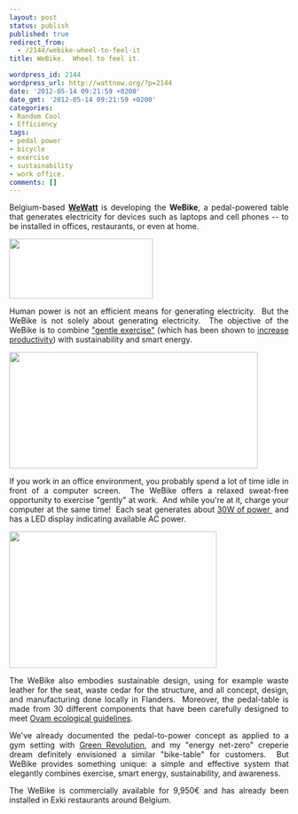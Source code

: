 ```yaml
---
layout: post
status: publish
published: true
redirect_from:
  - /2144/webike-wheel-to-feel-it
title: WeBike.  Wheel to feel it.

wordpress_id: 2144
wordpress_url: http://wattnow.org/?p=2144
date: '2012-05-14 09:21:59 +0200'
date_gmt: '2012-05-14 09:21:59 +0200'
categories:
- Random Cool
- Efficiency
tags:
- pedal power
- bicycle
- exercise
- sustainability
- work office.
comments: []
---
```

<p style="text-align: justify;">Belgium-based <strong><a href="http://wewatt.be/index.html">WeWatt</a></strong> is developing the <strong>WeBike</strong>, a pedal-powered table that generates electricity for devices such as laptops and cell phones -- to be installed in offices, restaurants, or even at home.</p>
<p><a href="http://wewatt.be/index.html"><img title="WeBike_logo" src="{{ 'assets/from-wordpress/uploads/2012/05/WeBike_logo.png' | relative_url }}" alt="" width="259" height="108" /></a></p>
<p style="text-align: justify;">Human power is not an efficient means for generating electricity.&nbsp; But the WeBike is not solely about generating electricity.&nbsp; The objective of the WeBike&nbsp;is to combine&nbsp;<a href="http://wewatt.be/gentle_exercise.html">"gentle exercise"</a> (which has been shown to <a href="http://wewatt.be/productivity.html">increase productivity</a>) with sustainability and smart energy.</p>
<p style="text-align: justify;"><a href="http://wewatt.be/index.html"><img class="alignnone  wp-image-2147" title="webike_office" src="{{ 'assets/from-wordpress/uploads/2012/05/webike_office1.jpg' | relative_url }}" alt="" width="448" height="210" /></a></p>
<p style="text-align: justify;">If you work in an office environment, you probably spend a lot of time idle in front of a computer screen.&nbsp; The WeBike offers a relaxed sweat-free opportunity to exercise "gently" at work.&nbsp;&nbsp;And while you're at it, charge your computer at the same time!&nbsp; Each seat generates about <a href="http://wewatt.be/specifications.html">30W of power </a>&nbsp;and has a LED display indicating available AC power.</p>
<p style="text-align: justify;"><a href="http://wewatt.be/specifications.html"><img title="WeBike_snake-arrangement" src="{{ 'assets/from-wordpress/uploads/2012/05/WeBike_snake-arrangement3.jpg' | relative_url }}" alt="" width="374" height="246" /></a></p>
<p style="text-align: justify;">The WeBike also embodies sustainable design, using for example waste leather for the seat, waste cedar for the structure, and all concept, design, and manufacturing done locally in Flanders.&nbsp; Moreover, the pedal-table is made from 30 different components that have been carefully designed to meet <a href="http://www.ovam.be/jahia/Jahia/pid/1219?lang=null">Ovam ecological guidelines</a>.</p>
<p style="text-align: justify;">We've already documented the pedal-to-power concept as applied to a gym setting with <a title="The Green Revolution, Inc." href="http://wattnow.org/324/the-green-revolution-inc">Green Revolution</a>, and my "energy net-zero" creperie dream definitely envisioned a similar "bike-table" for customers.&nbsp; But WeBike provides something unique: a simple and effective system that elegantly combines exercise, smart energy, sustainability, and awareness.</p>
<p style="text-align: justify;">The WeBike is commercially available for 9,950&euro; and has already been installed in Exki restaurants around Belgium.</p>

